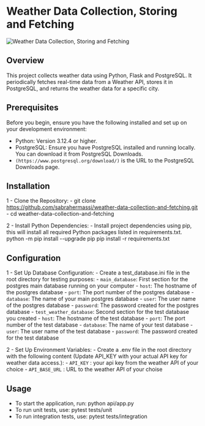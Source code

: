 # Weather Data Collection, Storing and Fetching

![Weather Data Collection, Storing and Fetching](https://img.shields.io/badge/Weather%20Data%20Collection%20and%20Analysis-Python%20%7C%20PostgreSQL%20%7C%20Kafka%20%7C%20Pandas-blue)

## Overview

This project collects weather data using Python, Flask and PostgreSQL. It periodically fetches real-time data from a Weather API, stores it in PostgreSQL, and returns the weather data for a specific city.

## Prerequisites

Before you begin, ensure you have the following installed and set up on your development environment:
- Python: Version 3.12.4 or higher.
- PostgreSQL: Ensure you have PostgreSQL installed and running locally. You can download it from PostgreSQL Downloads.
- `(https://www.postgresql.org/download/)` is the URL to the PostgreSQL Downloads page.

## Installation

1 - Clone the Repository:
    - git clone https://github.com/sabrahermassi/weather-data-collection-and-fetching.git
    - cd weather-data-collection-and-fetching

2 - Install Python Dependencies:
    - Install project dependencies using pip, this will install all required Python packages listed in requirements.txt.
      python -m pip install --upgrade pip
      pip install -r requirements.txt

## Configuration

1 - Set Up Database Configuration:
    - Create a test_database.ini file in the root directory for testing purposes:
      - `main_database`: First section for the postgres main database running on your computer
        - `host`: The hostname of the postgres database
        - `port`: The port number of the postgres database
        - `database`: The name of your main postgres database
        - `user`: The user name of the postgres database
        - `password`: The password created for the postgres database
      - `test_weather_database`: Second section for the test database you created
        - `host`: The hostname of the test database
        - `port`: The port number of the test database
        - `database`: The name of your test database
        - `user`: The user name of the test database
        - `password`: The password created for the test database

2 - Set Up Environment Variables:
    - Create a .env file in the root directory with the following content (Update API_KEY with your actual API key for weather data access.):
      - `API_KEY` : your api key from the weather API of your choice
      - `API_BASE_URL` : URL to the weather API of your choise

## Usage

- To start the application, run:
  python api/app.py
- To run unit tests, use:
  pytest tests/unit
- To run integration tests, use:
  pytest tests/integration
